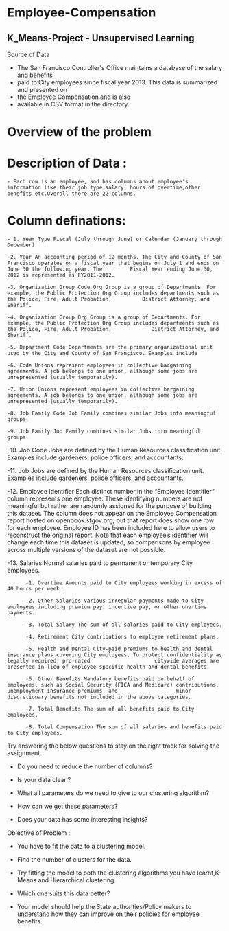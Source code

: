 # Employee-Compensation

## K_Means-Project - Unsupervised Learning
Source of Data
  - The San Francisco Controller's Office maintains a database of the salary and benefits
  - paid to City employees since fiscal year 2013. This data is summarized and presented on
  - the Employee Compensation and is also
  - available in CSV format in the directory.

# Overview of the problem
  # Description of Data :
    - Each row is an employee, and has columns about employee's information like their job type,salary, hours of overtime,other benefits etc.Overall there are 22 columns.
  
  # Column definations:
    - 1. Year Type Fiscal (July through June) or Calendar (January through December)

    -2. Year An accounting period of 12 months. The City and County of San Francisco operates on a fiscal year that begins on July 1 and ends on June 30 the following year. The         Fiscal Year ending June 30, 2012 is represented as FY2011-2012.
    
    -3. Organization Group Code Org Group is a group of Departments. For example, the Public Protection Org Group includes departments such as the Police, Fire, Adult Probation,          District Attorney, and Sheriff.

    -4. Organization Group Org Group is a group of Departments. For example, the Public Protection Org Group includes departments such as the Police, Fire, Adult Probation,             District Attorney, and Sheriff.

    -5. Department Code Departments are the primary organizational unit used by the City and County of San Francisco. Examples include

    -6. Code Unions represent employees in collective bargaining agreements. A job belongs to one union, although some jobs are unrepresented (usually temporarily).

    -7. Union Unions represent employees in collective bargaining agreements. A job belongs to one union, although some jobs are unrepresented (usually temporarily).

    -8. Job Family Code Job Family combines similar Jobs into meaningful groups.

    -9. Job Family Job Family combines similar Jobs into meaningful groups.
   -10. Job Code Jobs are defined by the Human Resources classification unit. Examples include gardeners, police officers, and accountants.

   -11. Job Jobs are defined by the Human Resources classification unit. Examples include gardeners, police officers, and accountants.

   -12. Employee Identifier Each distinct number in the “Employee Identifier” column represents one employee. These identifying numbers are not meaningful but rather are                 randomly assigned for the purpose of building this dataset. The column does not appear on the Employee Compensation report hosted on openbook.sfgov.org, but that report         does show one row for each employee. Employee ID has been included here to allow users to reconstruct the original report. Note that each employee’s identifier will             change each time this dataset is updated, so comparisons by employee across multiple versions of the dataset are not possible.

   -13. Salaries Normal salaries paid to permanent or temporary City employees.
   
          -1. Overtime Amounts paid to City employees working in excess of 40 hours per week.

          -2. Other Salaries Various irregular payments made to City employees including premium pay, incentive pay, or other one-time payments.

          -3. Total Salary The sum of all salaries paid to City employees.

          -4. Retirement City contributions to employee retirement plans.

          -5. Health and Dental City-paid premiums to health and dental insurance plans covering City employees. To protect confidentiality as legally required, pro-rated                     citywide averages are presented in lieu of employee-specific health and dental benefits.

          -6. Other Benefits Mandatory benefits paid on behalf of employees, such as Social Security (FICA and Medicare) contributions, unemployment insurance premiums, and                   minor discretionary benefits not included in the above categories.

          -7. Total Benefits The sum of all benefits paid to City employees.

          -8. Total Compensation The sum of all salaries and benefits paid to City employees.
          
  Try answering the below questions to stay on the right track for solving the assignment.
  
- Do you need to reduce the number of columns?

- Is your data clean?

- What all parameters do we need to give to our clustering algorithm?

- How can we get these parameters?

- Does your data has some interesting insights?

Objective of Problem :

  - You have to fit the data to a clustering model.

  - Find the number of clusters for the data.

  - Try fitting the model to both the clustering algorithms you have learnt,K-Means and Hierarchical clustering.

  - Which one suits this data better?

  - Your model should help the State authorities/Policy makers to understand how they can improve on their             policies for employee benefits.
